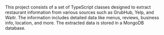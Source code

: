 This project consists of a set of TypeScript classes designed to extract restaurant information from various sources such as GrubHub, Yelp, and Waitr. The information includes detailed data like menus, reviews, business info, location, and more. The extracted data is stored in a MongoDB database.
